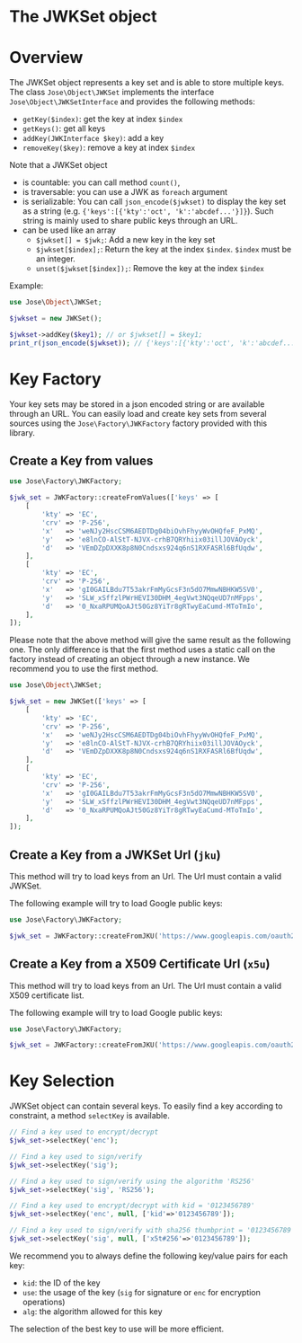The JWKSet object
=================

# Overview

The JWKSet object represents a key set and is able to store multiple keys.
The class `Jose\Object\JWKSet` implements the interface `Jose\Object\JWKSetInterface` and provides the following methods:
* `getKey($index)`: get the key at index `$index`
* `getKeys()`: get all keys
* `addKey(JWKInterface $key)`: add a key
* `removeKey($key)`: remove a key at index `$index`

Note that a JWKSet object
* is countable: you can call method `count()`,
* is traversable: you can use a JWK as `foreach` argument
* is serializable: You can call `json_encode($jwkset)` to display the key set as a string (e.g. `{'keys':[{'kty':'oct', 'k':'abcdef...'}]}`). Such string is mainly used to share public keys through an URL.
* can be used like an array
    * `$jwkset[] = $jwk;`: Add a new key in the key set
    * `$jwkset[$index];`: Return the key at the index `$index`. `$index` must be an integer.
    * `unset($jwkset[$index]);`: Remove the key at the index `$index`

Example:

```php
use Jose\Object\JWKSet;

$jwkset = new JWKSet();

$jwkset->addKey($key1); // or $jwkset[] = $key1;
print_r(json_encode($jwkset)); // {'keys':[{'kty':'oct', 'k':'abcdef...'}]}
```

# Key Factory

Your key sets may be stored in a json encoded string or are available through an URL.
You can easily load and create key sets from several sources using the `Jose\Factory\JWKFactory` factory provided with this library.

## Create a Key from values

```php
use Jose\Factory\JWKFactory;

$jwk_set = JWKFactory::createFromValues(['keys' => [
    [
        'kty' => 'EC',
        'crv' => 'P-256',
        'x'   => 'weNJy2HscCSM6AEDTDg04biOvhFhyyWvOHQfeF_PxMQ',
        'y'   => 'e8lnCO-AlStT-NJVX-crhB7QRYhiix03illJOVAOyck',
        'd'   => 'VEmDZpDXXK8p8N0Cndsxs924q6nS1RXFASRl6BfUqdw',
    ],
    [
        'kty' => 'EC',
        'crv' => 'P-256',
        'x'   => 'gI0GAILBdu7T53akrFmMyGcsF3n5dO7MmwNBHKW5SV0',
        'y'   => 'SLW_xSffzlPWrHEVI30DHM_4egVwt3NQqeUD7nMFpps',
        'd'   => '0_NxaRPUMQoAJt50Gz8YiTr8gRTwyEaCumd-MToTmIo',
    ],
]);
```

Please note that the above method will give the same result as the following one.
The only difference is that the first method uses a static call on the factory instead of creating an object through a new instance.
We recommend you to use the first method.

```php
use Jose\Object\JWKSet;

$jwk_set = new JWKSet(['keys' => [
    [
        'kty' => 'EC',
        'crv' => 'P-256',
        'x'   => 'weNJy2HscCSM6AEDTDg04biOvhFhyyWvOHQfeF_PxMQ',
        'y'   => 'e8lnCO-AlStT-NJVX-crhB7QRYhiix03illJOVAOyck',
        'd'   => 'VEmDZpDXXK8p8N0Cndsxs924q6nS1RXFASRl6BfUqdw',
    ],
    [
        'kty' => 'EC',
        'crv' => 'P-256',
        'x'   => 'gI0GAILBdu7T53akrFmMyGcsF3n5dO7MmwNBHKW5SV0',
        'y'   => 'SLW_xSffzlPWrHEVI30DHM_4egVwt3NQqeUD7nMFpps',
        'd'   => '0_NxaRPUMQoAJt50Gz8YiTr8gRTwyEaCumd-MToTmIo',
    ],
]);
```

## Create a Key from a JWKSet Url (`jku`)

This method will try to load keys from an Url.
The Url must contain a valid JWKSet.

The following example will try to load Google public keys:

```php
use Jose\Factory\JWKFactory;

$jwk_set = JWKFactory::createFromJKU('https://www.googleapis.com/oauth2/v2/certs');
```

## Create a Key from a X509 Certificate Url (`x5u`)

This method will try to load keys from an Url.
The Url must contain a valid X509 certificate list.

The following example will try to load Google public keys:

```php
use Jose\Factory\JWKFactory;

$jwk_set = JWKFactory::createFromJKU('https://www.googleapis.com/oauth2/v1/certs');
```

# Key Selection

JWKSet object can contain several keys. To easily find a key according to constraint, a method `selectKey` is available.

```php
// Find a key used to encrypt/decrypt
$jwk_set->selectKey('enc');

// Find a key used to sign/verify
$jwk_set->selectKey('sig');

// Find a key used to sign/verify using the algorithm 'RS256'
$jwk_set->selectKey('sig', 'RS256');

// Find a key used to encrypt/decrypt with kid = '0123456789'
$jwk_set->selectKey('enc', null, ['kid'=>'0123456789']);

// Find a key used to sign/verify with sha256 thumbprint = '0123456789'
$jwk_set->selectKey('sig', null, ['x5t#256'=>'0123456789']);
```

We recommend you to always define the following key/value pairs for each key:

* `kid`: the ID of the key
* `use`: the usage of the key (`sig` for signature or `enc` for encryption operations)
* `alg`: the algorithm allowed for this key

The selection of the best key to use will be more efficient.
